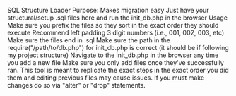 SQL Structure Loader
Purpose: Makes migration easy
Just have your structural/setup .sql files here and run the init_db.php in the browser
Usage
Make sure you prefix the files so they sort in the exact order they should execute
Recommend left padding 3 digit numbers (i.e., 001, 002, 003, etc)
Make sure the files end in .sql
Make sure the path in the require("/path/to/db.php") for init_db.php is correct (it should be if following my project structure)
Navigate to the init_db.php in the browser any time you add a new file
Make sure you only add files once they've successfully ran. This tool is meant to replicate the exact steps in the exact order you did them and editing previous files may cause issues. If you must make changes do so via "alter" or "drop" statements.
